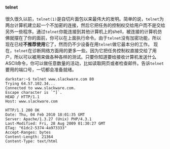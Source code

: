 #### telnet

很久很久以前，`telnet(1)`是自切片面包以来最伟大的发明。简单的说，`telnet`为两台计算机建立起一个不加密的连接，然后它把任务的控制权交给用户而不是交给另外一些程序。通过`telnet`你能连接到其他计算机上的shell，被连接的计算机仿佛就摆在了你的面前，你可以在上面执行命令。由于`telnet`没有加密功能，所以现在已经**不推荐使用**它了，然而仍不少设备在用`telnet`做它最本分的工作。
现在，`telnet`在诊断网络方面用的更多一些。因为它把任务控制权直接交给了用户，所以可以被用来做各种各样的测试。只要你知道要给接收计算机发送什么ASCII命令，你可以做任意数量的活动，比如读取网页或者检查邮件。告诉`telnet`要用的端口号，一切都会准备就绪。

```
darkstar:~$ telnet www.slackware.com 80
Trying 64.57.102.34...
Connected to www.slackware.com.
Escape character is `^]`.
HEAD / HTTP/1.1
Host: www.slackware.com

HTTP/1.1 200 OK
Date: Thu, 04 Feb 2010 18:01:35 GMT
Server: Apache/1.3.27 (Unix) PHP/4.3.1
Last-Modified: Fri, 28 Aug 2009 01:30:27 GMT
ETag: "61dc2-5374-4a973333"
Accept-Ranges: bytes
Content-Length: 21364
Content-Type: text/html
```

